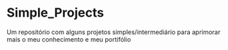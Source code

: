 # Simple_Projects
Um repositório com alguns projetos simples/intermediário para aprimorar mais o meu conhecimento e meu portifólio
